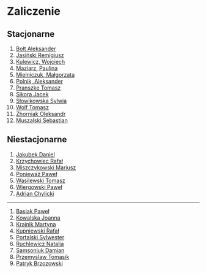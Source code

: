 # Zaliczenie


## Stacjonarne

1. [Bołt Aleksander](https://github.com/alexandder/nosql-zal)
1. [Jasiński Remigiusz](https://github.com/rjasinski/nosql)
1. [Kulewicz, Wojciech](https://github.com/wkulewicz/nosql.wk)
1. [Maziarz, Paulina](https://github.com/pmaziarz/solutions-nosql)
1. [Mielniczuk, Małgorzata](https://github.com/Gosiamek/NoSQL.git)
1. [Polnik, Aleksander](https://github.com/mralexx/nosql)
1. [Pranszke Tomasz](https://github.com/tpranszke/nosql)
1. [Sikora Jacek](https://github.com/jaresh/nosql)
1. [Słowikowska Sylwia](https://github.com/sslowikowska/nosql)
1. [Wolf Tomasz](https://github.com/tomaszwolf/nosql)
1. [Zhorniak Oleksandr](https://github.com/zh0ra/nosql)
1. [Muszalski Sebastian](https://github.com/Enessetere/no-sql2015)


## Niestacjonarne

1. [Jakubek Daniel](https://github.com/kassszub/nosql)
1. [Krzychowiec Rafał](https://github.com/StringHead/NoSQL-projects/blob/master/zaliczenie.md)
1. [Miszczykowski Mariusz](https://github.com/miszczyk/noSQL/blob/master/README.md)
1. [Ponieważ Paweł](https://github.com/pponiewaz/NoSQL)
1. [Wasilewski Tomasz](https://github.com/twasilewski/noSQL_labs/tree/noSQL_zad)
1. [Wiergowski Paweł](https://github.com/pwiergowski/nosql_f/blob/master/zaliczenie.md)
1. [Adrian Chylicki](https://github.com/adrianchylicki/nosql)

----

1. [Basiak Paweł](https://github.com/pbasiak/pbnosql)
1. [Kowalska Joanna](https://github.com/jkowalska/nosql)
1. [Krajnik Martyna](https://github.com/mkrajnik/nosql)
1. [Kupniewski Rafał](https://github.com/rkupniewski/dbnosql/blob/master/README.md)
1. [Portalski Sylwester](https://github.com/sportalski/nosql)
1. [Ruchlewicz Natalia](https://github.com/nruchlewicz/NoSQL)
1. [Samsoniuk Damian](https://github.com/dsamsoniuk/NoSQL)
1. [Przemyslaw Tomasik](https://github.com/ptomasik1/Nowe)
1. [Patryk Brzozowski](https://github.com/pbrzozowski/nosql)


<!--
1. Blum Bartosz
1. Chylicki Adrian
1. Śliwiński Marcin
1. Tkacz Jessica
-->

